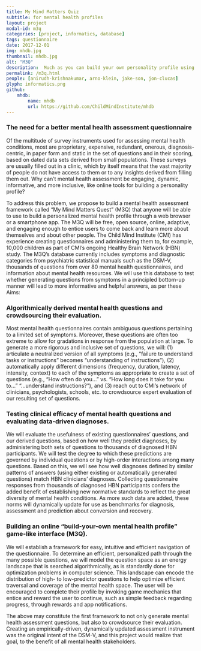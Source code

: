 ```yaml
---
title: My Mind Matters Quiz
subtitle: for mental health profiles
layout: project
modal-id: m3q
categories: [project, informatics, database]
tags: questionnaire
date: 2017-12-01
img: mhdb.jpg
thumbnail: mhdb.jpg
alt: "M3Q"
description:  Much as you can build your own personality profile using an online questionnaire, we are building an adaptive questionnaire to help you build your own mental health profile. To create the world’s most comprehensive yet personalized questionnaire, rather than simply aggregate and recycle existing questions, we are algorithmically generating our questions from “neutralized” (de-stigmatized) versions of psychiatric symptoms that incorporate different dimensions (frequency, duration, intensity, latency, and context), as part of a mental health database (see figure above).
permalink: /m3q.html
people: [anirudh-krishnakumar, arno-klein, jake-son, jon-clucas]
glyph: informatics.png
github:
    mhdb:
        name: mhdb
        url: https://github.com/ChildMindInstitute/mhdb
---
```


### The need for a better mental health assessment questionnaire
Of the multitude of survey instruments used for assessing mental health conditions, most are proprietary, expensive,
redundant, onerous, diagnosis-centric, in paper form and static in the set of questions and in their scoring, based
on dated data sets derived from small populations. These surveys are usually filled out in a clinic, which by itself
means that the vast majority of people do not have access to them or to any insights derived from filling them out.
Why can’t mental health assessment be engaging, dynamic, informative, and more inclusive, like online tools for
building a personality profile?

To address this problem, we propose to build a mental health assessment framework called “My Mind Matters Quest” (M3Q)
that anyone will be able to use to build a personalized mental health profile through a web browser or a smartphone app.
The M3Q will be free, open source, online, adaptive, and engaging enough to entice users to come back and learn more
about themselves and about other people. The Child Mind Institute (CMI) has experience creating questionnaires and
administering them to, for example, 10,000 children as part of CMI’s ongoing Healthy Brain Network (HBN) study.
The M3Q’s database currently includes symptoms and diagnostic categories from psychiatric statistical manuals such as
the DSM-V, thousands of questions from over 80 mental health questionnaires, and information about mental health
resources. We will use this database to test whether generating questions from symptoms in a principled bottom-up
manner will lead to more informative and helpful answers, as per these Aims:

### Algorithmically derived mental health questions and crowdsourcing their evaluation.
Most mental health questionnaires contain ambiguous questions pertaining to a limited set of symptoms.
Moreover, these questions are often too extreme to allow for gradations in response from the population at large.
To generate a more rigorous and inclusive set of questions, we will: (1) articulate a neutralized version of all
symptoms (e.g., “failure to understand tasks or instructions” becomes “understanding of instructions”),
(2) automatically apply different dimensions (frequency, duration, latency, intensity, context) to each of the
symptoms as appropriate to create a set of questions (e.g., “How often do you…” vs. “How long does it take for you to…”
“…understand instructions?”), and (3) reach out to CMI’s network of clinicians, psychologists, schools, etc. to
crowdsource expert evaluation of our resulting set of questions.

### Testing clinical efficacy of mental health questions and evaluating data-driven diagnoses.
We will evaluate the usefulness of existing questionnaires’ questions, and our derived questions, based on how well
they predict diagnoses, by administering both sets of questions to thousands of diagnosed HBN participants.
We will test the degree to which these predictions are governed by individual questions or by high-order interactions
among many questions. Based on this, we will see how well diagnoses defined by similar patterns of answers (using
either existing or automatically generated questions) match HBN clinicians’ diagnoses. Collecting questionnaire
responses from thousands of diagnosed HBN participants confers the added benefit of establishing new normative
standards to reflect the great diversity of mental health conditions. As more such data are added, these norms
will dynamically update for use as benchmarks for diagnosis, assessment and prediction about conversion and recovery.

### Building an online “build-your-own mental health profile” game-like interface (M3Q).
We will establish a framework for easy, intuitive and efficient navigation of the questionnaire. To determine an
efficient, personalized path through the many possible questions, we will model the question space as an energy
landscape that is searched algorithmically, as is standardly done for optimization problems in computer science.
This landscape can encode the distribution of high- to low-predictor questions to help optimize efficient traversal
and coverage of the mental health space. The user will be encouraged to complete their profile by invoking game
mechanics that entice and reward the user to continue, such as simple feedback regarding progress, through rewards
and app notifications.

The above may constitute the first framework to not only generate mental health assessment questions, but also
to crowdsource their evaluation. Creating an empirically-driven, dynamically updated assessment instrument was the
original intent of the DSM-V, and this project would realize that goal, to the benefit of all mental health stakeholders.
